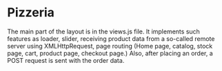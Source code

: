 # Pizzeria

The main part of the layout is in the views.js file.
It implements such features as loader, slider, receiving product data from a so-called remote server using XMLHttpRequest,
page routing (Home page, catalog, stock page, cart, product page, checkout page.)
Also, after placing an order, a POST request is sent with the order data.
